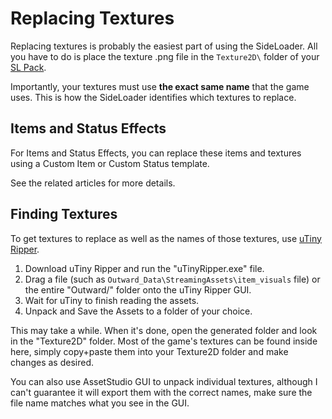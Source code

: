 # Replacing Textures

Replacing textures is probably the easiest part of using the SideLoader. All you have to do is place the texture .png file in the `Texture2D\` folder of your [SL Pack](Basics/SLPacks).

Importantly, your textures must use <b>the exact same name</b> that the game uses. This is how the SideLoader identifies which textures to replace.

## Items and Status Effects

For Items and Status Effects, you can replace these items and textures using a Custom Item or Custom Status template.

See the related articles for more details.

## Finding Textures

To get textures to replace as well as the names of those textures, use [uTiny Ripper](https://sourceforge.net/projects/utinyripper/files).

1. Download uTiny Ripper and run the "uTinyRipper.exe" file. 
2. Drag a file (such as `Outward_Data\StreamingAssets\item_visuals` file) or the entire "Outward/" folder onto the uTiny Ripper GUI.
3. Wait for uTiny to finish reading the assets.
4. Unpack and Save the Assets to a folder of your choice.

This may take a while. When it's done, open the generated folder and look in the "Texture2D" folder. Most of the game's textures can be found inside here, simply copy+paste them into your Texture2D folder and make changes as desired.

You can also use AssetStudio GUI to unpack individual textures, although I can't guarantee it will export them with the correct names, make sure the file name matches what you see in the GUI.